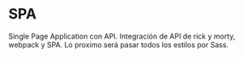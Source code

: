 # SPA
Single Page Application con API.
Integración de API de rick y morty, webpack y SPA.
Lo proximo será pasar todos los estilos por Sass.
